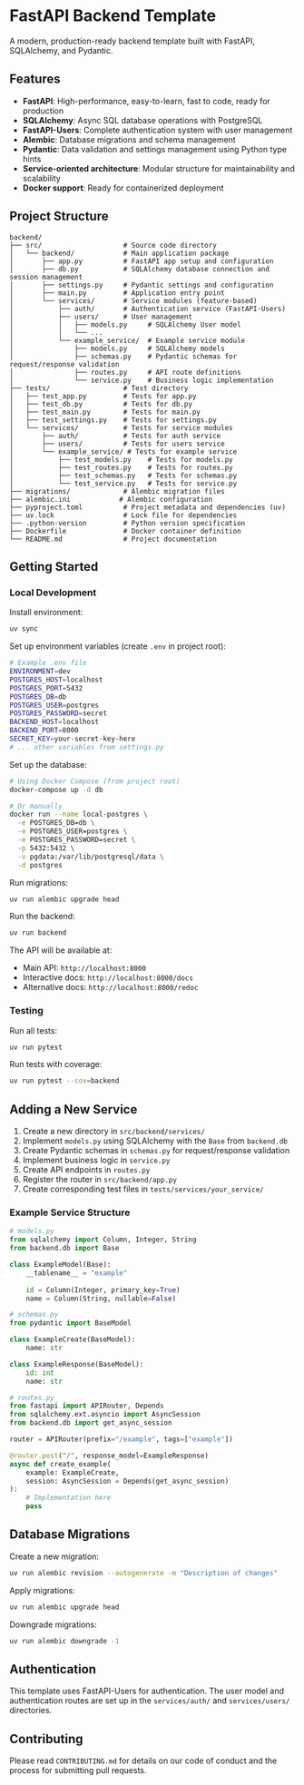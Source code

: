 # FastAPI Backend Template

A modern, production-ready backend template built with FastAPI, SQLAlchemy, and Pydantic.

## Features

- **FastAPI**: High-performance, easy-to-learn, fast to code, ready for production
- **SQLAlchemy**: Async SQL database operations with PostgreSQL
- **FastAPI-Users**: Complete authentication system with user management
- **Alembic**: Database migrations and schema management
- **Pydantic**: Data validation and settings management using Python type hints
- **Service-oriented architecture**: Modular structure for maintainability and scalability
- **Docker support**: Ready for containerized deployment

## Project Structure

```
backend/
├── src/                    # Source code directory
│   └── backend/            # Main application package
│       ├── app.py          # FastAPI app setup and configuration
│       ├── db.py           # SQLAlchemy database connection and session management
│       ├── settings.py     # Pydantic settings and configuration
│       ├── main.py         # Application entry point
│       └── services/       # Service modules (feature-based)
│           ├── auth/       # Authentication service (FastAPI-Users)
│           ├── users/      # User management
│           │   ├── models.py     # SQLAlchemy User model
│           │   └── ...
│           └── example_service/  # Example service module
│               ├── models.py     # SQLAlchemy models
│               ├── schemas.py    # Pydantic schemas for request/response validation
│               ├── routes.py     # API route definitions
│               └── service.py    # Business logic implementation
├── tests/                  # Test directory
│   ├── test_app.py         # Tests for app.py
│   ├── test_db.py          # Tests for db.py
│   ├── test_main.py        # Tests for main.py
│   ├── test_settings.py    # Tests for settings.py
│   └── services/           # Tests for service modules
│       ├── auth/           # Tests for auth service
│       ├── users/          # Tests for users service
│       └── example_service/ # Tests for example service
│           ├── test_models.py    # Tests for models.py
│           ├── test_routes.py    # Tests for routes.py
│           ├── test_schemas.py   # Tests for schemas.py
│           └── test_service.py   # Tests for service.py
├── migrations/             # Alembic migration files
├── alembic.ini            # Alembic configuration
├── pyproject.toml          # Project metadata and dependencies (uv)
├── uv.lock                 # Lock file for dependencies
├── .python-version         # Python version specification
├── Dockerfile              # Docker container definition 
└── README.md               # Project documentation
```

## Getting Started

### Local Development

Install environment:
```bash
uv sync
```

Set up environment variables (create `.env` in project root):
```bash
# Example .env file
ENVIRONMENT=dev
POSTGRES_HOST=localhost
POSTGRES_PORT=5432
POSTGRES_DB=db
POSTGRES_USER=postgres
POSTGRES_PASSWORD=secret
BACKEND_HOST=localhost
BACKEND_PORT=8000
SECRET_KEY=your-secret-key-here
# ... other variables from settings.py
```

Set up the database:
```bash
# Using Docker Compose (from project root)
docker-compose up -d db

# Or manually
docker run --name local-postgres \
  -e POSTGRES_DB=db \
  -e POSTGRES_USER=postgres \
  -e POSTGRES_PASSWORD=secret \
  -p 5432:5432 \
  -v pgdata:/var/lib/postgresql/data \
  -d postgres
```

Run migrations:
```bash
uv run alembic upgrade head
```

Run the backend:
```bash
uv run backend
```

The API will be available at:
- Main API: `http://localhost:8000`
- Interactive docs: `http://localhost:8000/docs`
- Alternative docs: `http://localhost:8000/redoc`

### Testing

Run all tests:
```bash
uv run pytest
```

Run tests with coverage:
```bash
uv run pytest --cov=backend
```

## Adding a New Service

1. Create a new directory in `src/backend/services/`
2. Implement `models.py` using SQLAlchemy with the `Base` from `backend.db`
3. Create Pydantic schemas in `schemas.py` for request/response validation
4. Implement business logic in `service.py`
5. Create API endpoints in `routes.py`
6. Register the router in `src/backend/app.py`
7. Create corresponding test files in `tests/services/your_service/`

### Example Service Structure

```python
# models.py
from sqlalchemy import Column, Integer, String
from backend.db import Base

class ExampleModel(Base):
    __tablename__ = "example"
    
    id = Column(Integer, primary_key=True)
    name = Column(String, nullable=False)

# schemas.py
from pydantic import BaseModel

class ExampleCreate(BaseModel):
    name: str

class ExampleResponse(BaseModel):
    id: int
    name: str

# routes.py
from fastapi import APIRouter, Depends
from sqlalchemy.ext.asyncio import AsyncSession
from backend.db import get_async_session

router = APIRouter(prefix="/example", tags=["example"])

@router.post("/", response_model=ExampleResponse)
async def create_example(
    example: ExampleCreate,
    session: AsyncSession = Depends(get_async_session)
):
    # Implementation here
    pass
```

## Database Migrations

Create a new migration:
```bash
uv run alembic revision --autogenerate -m "Description of changes"
```

Apply migrations:
```bash
uv run alembic upgrade head
```

Downgrade migrations:
```bash
uv run alembic downgrade -1
```

## Authentication

This template uses FastAPI-Users for authentication. The user model and authentication routes are set up in the `services/auth/` and `services/users/` directories.

## Contributing

Please read `CONTRIBUTING.md` for details on our code of conduct and the process for submitting pull requests.
